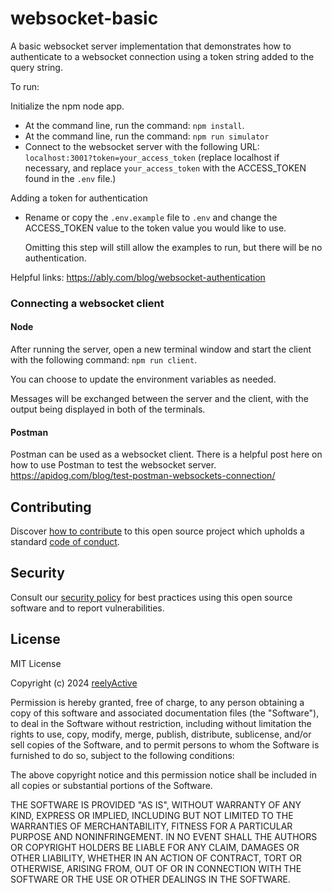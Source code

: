 # websocket-basic

A basic websocket server implementation that demonstrates how to authenticate to a websocket connection using a token string added to the query string.

To run:

Initialize the npm node app.

- At the command line, run the command: `npm install`.
- At the command line, run the command: `npm run simulator`
- Connect to the websocket server with the following URL: `localhost:3001?token=your_access_token` (replace localhost if necessary, and replace `your_access_token` with the ACCESS_TOKEN found in the `.env` file.)

Adding a token for authentication

- Rename or copy the `.env.example` file to `.env` and change the ACCESS_TOKEN value to the token value you would like to use.

  Omitting this step will still allow the examples to run, but there will be no authentication.

Helpful links:
https://ably.com/blog/websocket-authentication

### Connecting a websocket client

#### Node

After running the server, open a new terminal window and start the client with the following command: `npm run client`.

You can choose to update the environment variables as needed.

Messages will be exchanged between the server and the client, with the output being displayed in both of the terminals.

#### Postman

Postman can be used as a websocket client. There is a helpful post here on how to use Postman to test the websocket server.
https://apidog.com/blog/test-postman-websockets-connection/

## Contributing

Discover [how to contribute](CONTRIBUTING.md) to this open source project which upholds a standard [code of conduct](CODE_OF_CONDUCT.md).

## Security

Consult our [security policy](SECURITY.md) for best practices using this open source software and to report vulnerabilities.

## License

MIT License

Copyright (c) 2024 [reelyActive](https://www.reelyactive.com)

Permission is hereby granted, free of charge, to any person obtaining a copy of this software and associated documentation files (the "Software"), to deal in the Software without restriction, including without limitation the rights to use, copy, modify, merge, publish, distribute, sublicense, and/or sell copies of the Software, and to permit persons to whom the Software is furnished to do so, subject to the following conditions:

The above copyright notice and this permission notice shall be included in all copies or substantial portions of the Software.

THE SOFTWARE IS PROVIDED "AS IS", WITHOUT WARRANTY OF ANY KIND, EXPRESS OR
IMPLIED, INCLUDING BUT NOT LIMITED TO THE WARRANTIES OF MERCHANTABILITY,
FITNESS FOR A PARTICULAR PURPOSE AND NONINFRINGEMENT. IN NO EVENT SHALL THE
AUTHORS OR COPYRIGHT HOLDERS BE LIABLE FOR ANY CLAIM, DAMAGES OR OTHER
LIABILITY, WHETHER IN AN ACTION OF CONTRACT, TORT OR OTHERWISE, ARISING FROM,
OUT OF OR IN CONNECTION WITH THE SOFTWARE OR THE USE OR OTHER DEALINGS IN
THE SOFTWARE.

